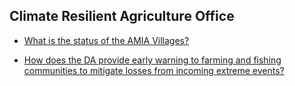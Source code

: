 ## Climate Resilient Agriculture Office


 - [What is the status of the AMIA Villages?](/climate-resilient-agriculture-office/what-is-the-status-of-the-amia-villages)
    
 - [How does the DA provide early warning to farming and fishing communities to mitigate losses from incoming extreme events?](/climate-resilient-agriculture-office/how-does-the-da-provide-early-warning-to-farming-and-fishing-communities-to-mitigate-losses-from-inc)
    
